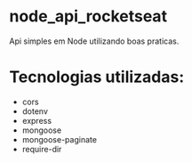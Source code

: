 # node_api_rocketseat
Api simples em Node utilizando boas praticas.

# Tecnologias utilizadas:

- cors
- dotenv
- express
- mongoose
- mongoose-paginate
- require-dir


